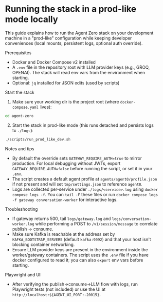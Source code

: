 # Running the stack in a prod-like mode locally

This guide explains how to run the Agent Zero stack on your development machine in a "prod-like" configuration while keeping developer conveniences (local mounts, persistent logs, optional auth override).

Prerequisites
- Docker and Docker Compose v2 installed
- A `.env` file in the repository root with LLM provider keys (e.g., GROQ, OPENAI). The stack will read env vars from the environment when starting.
- Optional: `jq` installed for JSON edits (used by scripts)

Start the stack
1. Make sure your working dir is the project root (where `docker-compose.yaml` lives):

```bash
cd agent-zero
```

2. Start the stack in prod-like mode (this runs detached and persists logs to `./logs`):

```bash
./scripts/run_prod_like_dev.sh
```

Notes and tips
- By default the override sets `GATEWAY_REQUIRE_AUTH=true` to mirror production. For local debugging without JWTs, export `GATEWAY_REQUIRE_AUTH=false` before running the script, or set it in your `.env`.
- The script creates a default agent profile at `agents/agent0/profile.json` if not present and will set `tmp/settings.json` to reference `agent0`.
- Logs are collected per-service under `./logs/<service>.log` using `docker compose logs -f`. You can `tail -F` these files or run `docker compose logs -f gateway conversation-worker` for interactive logs.

Troubleshooting
- If gateway returns 500, tail `logs/gateway.log` and `logs/conversation-worker.log` while performing a POST to `/v1/session/message` to correlate publish -> consume.
- Make sure Kafka is reachable at the address set by `KAFKA_BOOTSTRAP_SERVERS` (default `kafka:9092`) and that your host isn't blocking container networking.
- Ensure LLM provider keys are present in the environment inside the worker/gateway containers. The script uses the `.env` file if you have docker configured to read it; you can also `export` env vars before starting.

Playwright and UI
- After verifying the publish->consume->LLM flow with logs, run Playwright tests (not included) or use the UI at `http://localhost:${AGENT_UI_PORT:-20015}`.
